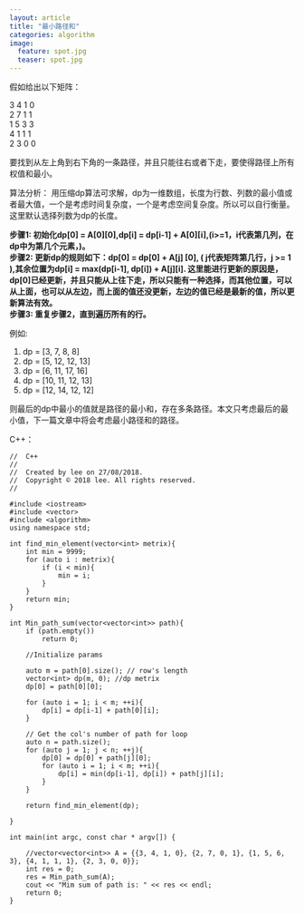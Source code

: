 ```yaml
---
layout: article
title: "最小路径和"
categories: algorithm
image:
  feature: spot.jpg
  teaser: spot.jpg
---
```


假如给出以下矩阵：


   3  4  1  0  
   2  7  1  1  
   1  5  3  3  
   4  1  1  1   
   2  3  0  0   


要找到从左上角到右下角的一条路径，并且只能往右或者下走，要使得路径上所有权值和最小。

算法分析：
用压缩dp算法可求解，dp为一维数组，长度为行数、列数的最小值或者最大值，一个是考虑时间复杂度，一个是考虑空间复杂度。所以可以自行衡量。这里默认选择列数为dp的长度。

**步骤1: 初始化dp[0] = A[0][0],dp[i] = dp[i-1] + A[0][i],(i>=1，i代表第几列，在dp中为第几个元素，)。  
步骤2: 更新dp的规则如下：dp[0] = dp[0] + A[j] [0], ( j代表矩阵第几行，j >= 1 ),其余位置为dp[i] = max(dp[i-1], dp[i]) + A[j][i].
这里能进行更新的原因是，dp[0]已经更新，并且只能从上往下走，所以只能有一种选择，而其他位置，可以从上面，也可以从左边，而上面的值还没更新，左边的值已经是最新的值，所以更新算法有效。	 
步骤3: 重复步骤2，直到遍历所有的行。**

例如:		
1. dp = [3, 7, 8, 8]  
2. dp = [5, 12, 12, 13]	 
3. dp = [6, 11, 17, 16]		
4. dp = [10, 11, 12, 13]	
5. dp = [12, 14, 12, 12]	

则最后的dp中最小的值就是路径的最小和，存在多条路径。本文只考虑最后的最小值，下一篇文章中将会考虑最小路径和的路径。

C++：

```
//  C++
//
//  Created by lee on 27/08/2018.
//  Copyright © 2018 lee. All rights reserved.
//

#include <iostream>
#include <vector>
#include <algorithm>
using namespace std;

int find_min_element(vector<int> metrix){
    int min = 9999;
    for (auto i : metrix){
        if (i < min){
            min = i;
        }
    }
    return min;
}

int Min_path_sum(vector<vector<int>> path){
    if (path.empty())
        return 0;
    
    //Initialize params
    
    auto m = path[0].size(); // row's length
    vector<int> dp(m, 0); //dp metrix
    dp[0] = path[0][0];
    
    for (auto i = 1; i < m; ++i){
        dp[i] = dp[i-1] + path[0][i];
    }
    
    // Get the col's number of path for loop
    auto n = path.size();
    for (auto j = 1; j < n; ++j){
        dp[0] = dp[0] + path[j][0];
        for (auto i = 1; i < m; ++i){
            dp[i] = min(dp[i-1], dp[i]) + path[j][i];
        }
    }
    
    return find_min_element(dp);
    
}

int main(int argc, const char * argv[]) {
    
    //vector<vector<int>> A = {{3, 4, 1, 0}, {2, 7, 0, 1}, {1, 5, 6, 3}, {4, 1, 1, 1}, {2, 3, 0, 0}};
    int res = 0;
    res = Min_path_sum(A);
    cout << "Mim sum of path is: " << res << endl;
    return 0;
}

``` 
